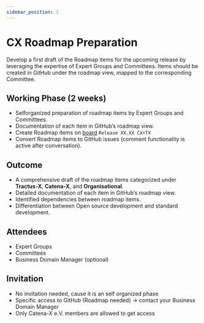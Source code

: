 ```yaml
---
sidebar_position: 1
---
```


# CX Roadmap Preparation

Develop a first draft of the Roadmap items for the upcoming release by leveraging the expertise of Expert Groups and Committees. Items should be created in GitHub under the roadmap view, mapped to the corresponding Committee.

## Working Phase (2 weeks)

- Selforganized preparation of roadmap items by Expert Groups and Committees.
- Documentation of each item in GitHub’s roadmap view.
- Create Roadmap items on [board](https://github.com/orgs/catenax-eV/projects) `Release XX.XX CX+TX`
- Convert Roadmap items to GitHub issues (comment functionality is active after conversation).

## Outcome

- A comprehensive draft of the roadmap items categorized under **Tractus-X**, **Catena-X**, and **Organisational**.
- Detailed documentation of each item in GitHub’s roadmap view.
- Identified dependencies between roadmap items.
- Differentiation between Open source development and standard development.

## Attendees

- Expert Groups
- Committees
- Business Domain Manager (optional)

## Invitation

- No invitation needed, cause it is an self organized phase
- Specific access to GitHub (Roadmap needed) -> contact your Business Domain Manager
- Only Catena-X e.V. members are allowed to get access
